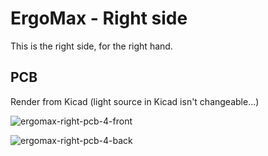 # ErgoMax - Right side

This is the right side, for the right hand.

## PCB

Render from Kicad (light source in Kicad isn't changeable...)

![ergomax-right-pcb-4-front](https://user-images.githubusercontent.com/2750789/52893869-f5f58400-3155-11e9-8d20-dde1975a440f.PNG)



![ergomax-right-pcb-4-back](https://user-images.githubusercontent.com/2750789/52893868-f5f58400-3155-11e9-8724-5f4c7f9e546f.PNG)